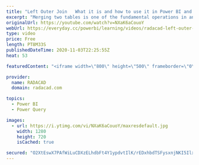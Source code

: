 ```yaml
---
title: "Left Outer Join   What it is and how to use it in Power BI and Power Query"
excerpt: "Merging two tables is one of the fundamental operations in any BI or database system. In this video, you will learn what is LEFT JOIN and how you can apply it using Power Query and Power BI. To learn more about it, read my blog here: https://radacad.com/choose-the-right-merge-join-type-in-power-bi  *******************"
originalUrl: https://youtube.com/watch?v=NXaK6aCouoY
webUrl: https://everyday.cc/powerbi/learning/videos/radacad-left-outer-join-what-it-is-and-how-to-use-it-in-power-bi-and-power-query/
type: video
price: Free
length: PT8M33S
publishedDateTime: 2020-11-03T22:25:55Z
heat: 53

featuredContent: "<iframe width=\"800\" height=\"500\" frameborder=\"0\" src=\"https://www.youtube.com/embed/NXaK6aCouoY\" allow=\"accelerometer; autoplay; encrypted-media; gyroscope; picture-in-picture\" allowfullscreen></iframe>"

provider:
  name: RADACAD
  domain: radacad.com

topics:
  - Power BI
  - Power Query

images:
  - url: https://i.ytimg.com/vi/NXaK6aCouoY/maxresdefault.jpg
    width: 1280
    height: 720
    isCached: true

secured: "O2XtEswX7PAfWiLuCDXzELhdbFt4Y1ypdvtIlK/rEDxhbdTSFysxnjNKI5IlxR0H2Tzd9JF1TZKUuukHLO++aHQnYEpAD96IhLAV4iX5ACN0aOXqgw6VtQBueaGcWplmOlXoitj9bKfbwzmn7C1DiD/TkcflZ8XvQPlfNR7QHUT+Jo8ojxdbkO48cNaAf6xBNJMCpvsxHyYh/mZTCPKgr3LulnLmGp6PH6hAy8fTqbXgaMX4f1Y0cwAUX34DJWReurpqeyLo2HlT5pxSXdS3mzutePSIZr+MjiH3JLndpSWRwhEtLdpvddFgW+gH5pOF/eFrYSS80R/fw9Ygfvi5SEe5TuQcZ37+vF9VaPELpv76mJWaHS7cUDGszOm8A9RouR9trAKiBMFyYrfCVvHTMvOLBdthTaVQDraniZ5YwnM=;5V1JlP5fjKISYenjEZ2iEw=="
---
```


